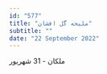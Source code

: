 ```yaml
---
id: "577"
title: "ملیحه گل افشان"
subtitle: ""
date: "22 September 2022"
---
```


ملکان - 31 شهریور 
